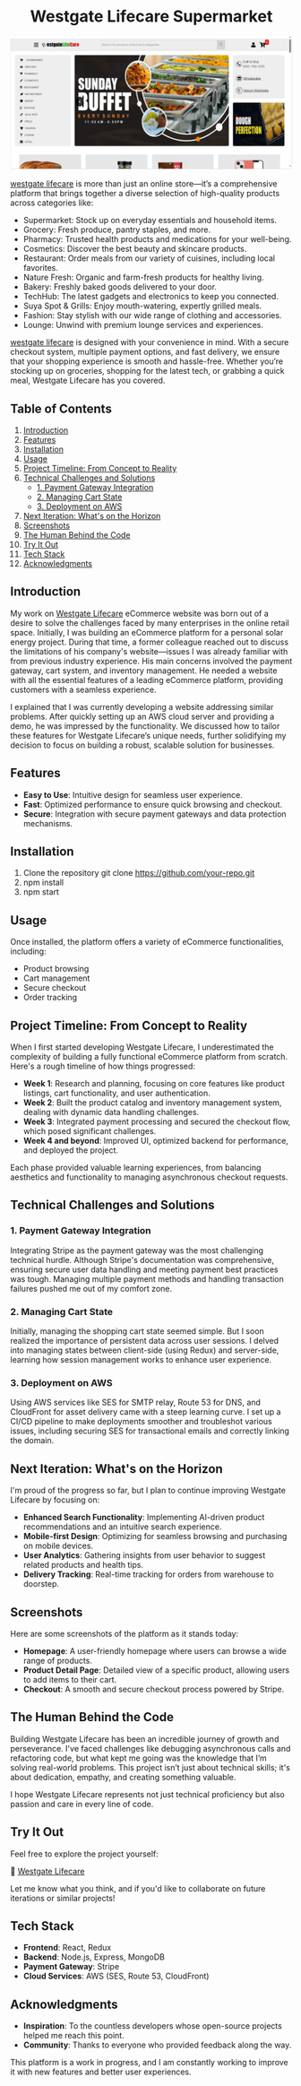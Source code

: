 <div align="center">
<h1>Westgate Lifecare Supermarket</h1>
</div>


![Project Screenshot](images/Screenshot%20(559).png)


[westgate lifecare](https://westgatelifecare.com.ng) is more than just an online store—it’s a comprehensive platform that brings together a diverse selection of high-quality products across categories like:

* Supermarket: Stock up on everyday essentials and household items.
* Grocery: Fresh produce, pantry staples, and more.
* Pharmacy: Trusted health products and medications for your well-being.
* Cosmetics: Discover the best beauty and skincare products.
* Restaurant: Order meals from our variety of cuisines, including local favorites.
* Nature Fresh: Organic and farm-fresh products for healthy living.
* Bakery: Freshly baked goods delivered to your door.
* TechHub: The latest gadgets and electronics to keep you connected.
* Suya Spot & Grills: Enjoy mouth-watering, expertly grilled meals.
* Fashion: Stay stylish with our wide range of clothing and accessories.
* Lounge: Unwind with premium lounge services and experiences.

[westgate lifecare](https://westgatelifecare.com.ng) is designed with your convenience in mind. With a secure checkout system, multiple payment options, and fast delivery, we ensure that your shopping experience is smooth and hassle-free. Whether you’re stocking up on groceries, shopping for the latest tech, or grabbing a quick meal, Westgate Lifecare has you covered.


## Table of Contents 
1. [Introduction](#introduction)
2. [Features](#features)
3. [Installation](#installation)
4. [Usage](#usage)
5. [Project Timeline: From Concept to Reality](#project-timeline-from-concept-to-reality)
6. [Technical Challenges and Solutions](#technical-challenges-and-solutions)
    - [1. Payment Gateway Integration](#payment-gateway-integration)
    - [2. Managing Cart State](#managing-cart-state)
    - [3. Deployment on AWS](#deployment-on-aws)
7. [Next Iteration: What's on the Horizon](#next-iteration-whats-on-the-horizon)
8. [Screenshots](#screenshots)
9. [The Human Behind the Code](#the-human-behind-the-code)
10. [Try It Out](#try-it-out)
11. [Tech Stack](#tech-stack)
12. [Acknowledgments](#acknowledgments)

## Introduction

My work on [Westgate Lifecare](https://westgatelifecare.com.ng) eCommerce website was born out of a desire to solve the challenges faced by many enterprises in the online retail space. Initially, I was building an eCommerce platform for a personal solar energy project. During that time, a former colleague reached out to discuss the limitations of his company's website—issues I was already familiar with from previous industry experience. His main concerns involved the payment gateway, cart system, and inventory management. He needed a website with all the essential features of a leading eCommerce platform, providing customers with a seamless experience.

I explained that I was currently developing a website addressing similar problems. After quickly setting up an AWS cloud server and providing a demo, he was impressed by the functionality. We discussed how to tailor these features for Westgate Lifecare’s unique needs, further solidifying my decision to focus on building a robust, scalable solution for businesses.

## Features
- **Easy to Use**: Intuitive design for seamless user experience.
- **Fast**: Optimized performance to ensure quick browsing and checkout.
- **Secure**: Integration with secure payment gateways and data protection mechanisms.

## Installation
1. Clone the repository
   git clone https://github.com/your-repo.git
2. npm install
3. npm start
## Usage

Once installed, the platform offers a variety of eCommerce functionalities, including:

- Product browsing
- Cart management
- Secure checkout
- Order tracking

## Project Timeline: From Concept to Reality

When I first started developing Westgate Lifecare, I underestimated the complexity of building a fully functional eCommerce platform from scratch. Here's a rough timeline of how things progressed:

- **Week 1**: Research and planning, focusing on core features like product listings, cart functionality, and user authentication.
- **Week 2**: Built the product catalog and inventory management system, dealing with dynamic data handling challenges.
- **Week 3**: Integrated payment processing and secured the checkout flow, which posed significant challenges.
- **Week 4 and beyond**: Improved UI, optimized backend for performance, and deployed the project.

Each phase provided valuable learning experiences, from balancing aesthetics and functionality to managing asynchronous checkout requests.

## Technical Challenges and Solutions

### 1. Payment Gateway Integration

Integrating Stripe as the payment gateway was the most challenging technical hurdle. Although Stripe's documentation was comprehensive, ensuring secure user data handling and meeting payment best practices was tough. Managing multiple payment methods and handling transaction failures pushed me out of my comfort zone.

### 2. Managing Cart State

Initially, managing the shopping cart state seemed simple. But I soon realized the importance of persistent data across user sessions. I delved into managing states between client-side (using Redux) and server-side, learning how session management works to enhance user experience.

### 3. Deployment on AWS

Using AWS services like SES for SMTP relay, Route 53 for DNS, and CloudFront for asset delivery came with a steep learning curve. I set up a CI/CD pipeline to make deployments smoother and troubleshot various issues, including securing SES for transactional emails and correctly linking the domain.

## Next Iteration: What's on the Horizon

I'm proud of the progress so far, but I plan to continue improving Westgate Lifecare by focusing on:

- **Enhanced Search Functionality**: Implementing AI-driven product recommendations and an intuitive search experience.
- **Mobile-first Design**: Optimizing for seamless browsing and purchasing on mobile devices.
- **User Analytics**: Gathering insights from user behavior to suggest related products and health tips.
- **Delivery Tracking**: Real-time tracking for orders from warehouse to doorstep.

## Screenshots

Here are some screenshots of the platform as it stands today:

- **Homepage**: A user-friendly homepage where users can browse a wide range of products.
- **Product Detail Page**: Detailed view of a specific product, allowing users to add items to their cart.
- **Checkout**: A smooth and secure checkout process powered by Stripe.

## The Human Behind the Code

Building Westgate Lifecare has been an incredible journey of growth and perseverance. I've faced challenges like debugging asynchronous calls and refactoring code, but what kept me going was the knowledge that I’m solving real-world problems. This project isn’t just about technical skills; it's about dedication, empathy, and creating something valuable.

I hope Westgate Lifecare represents not just technical proficiency but also passion and care in every line of code.

## Try It Out

Feel free to explore the project yourself:

🔗 [Westgate Lifecare](https://westgatelifecare.com.ng)

Let me know what you think, and if you'd like to collaborate on future iterations or similar projects!

## Tech Stack

- **Frontend**: React, Redux
- **Backend**: Node.js, Express, MongoDB
- **Payment Gateway**: Stripe
- **Cloud Services**: AWS (SES, Route 53, CloudFront)

## Acknowledgments

- **Inspiration**: To the countless developers whose open-source projects helped me reach this point.
- **Community**: Thanks to everyone who provided feedback along the way.

This platform is a work in progress, and I am constantly working to improve it with new features and better user experiences.
